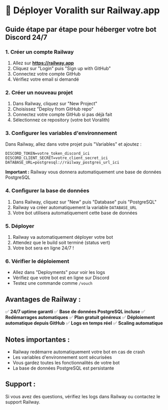 # 🚂 Déployer Voralith sur Railway.app

## Guide étape par étape pour héberger votre bot Discord 24/7

### 1. Créer un compte Railway
1. Allez sur **https://railway.app**
2. Cliquez sur "Login" puis "Sign up with GitHub"
3. Connectez votre compte GitHub
4. Vérifiez votre email si demandé

### 2. Créer un nouveau projet
1. Dans Railway, cliquez sur "New Project"
2. Choisissez "Deploy from GitHub repo"
3. Connectez votre compte GitHub si pas déjà fait
4. Sélectionnez ce repository (votre bot Voralith)

### 3. Configurer les variables d'environnement
Dans Railway, allez dans votre projet puis "Variables" et ajoutez :

```
DISCORD_TOKEN=votre_token_discord_ici
DISCORD_CLIENT_SECRET=votre_client_secret_ici
DATABASE_URL=postgresql://railway_postgres_url_ici
```

**Important :** Railway vous donnera automatiquement une base de données PostgreSQL

### 4. Configurer la base de données
1. Dans Railway, cliquez sur "New" puis "Database" puis "PostgreSQL"
2. Railway va créer automatiquement la variable `DATABASE_URL`
3. Votre bot utilisera automatiquement cette base de données

### 5. Déployer
1. Railway va automatiquement déployer votre bot
2. Attendez que le build soit terminé (status vert)
3. Votre bot sera en ligne 24/7 !

### 6. Vérifier le déploiement
- Allez dans "Deployments" pour voir les logs
- Vérifiez que votre bot est en ligne sur Discord
- Testez une commande comme `/vouch`

## Avantages de Railway :
✅ **24/7 uptime garanti**
✅ **Base de données PostgreSQL incluse**
✅ **Redémarrages automatiques**
✅ **Plan gratuit généreux**
✅ **Déploiement automatique depuis GitHub**
✅ **Logs en temps réel**
✅ **Scaling automatique**

## Notes importantes :
- Railway redémarre automatiquement votre bot en cas de crash
- Les variables d'environnement sont sécurisées
- Vous gardez toutes les fonctionnalités de votre bot
- La base de données PostgreSQL est persistante

## Support :
Si vous avez des questions, vérifiez les logs dans Railway ou contactez le support Railway.